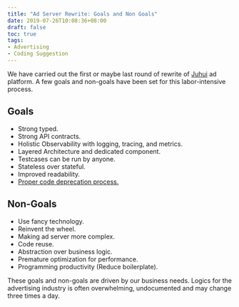 ```yaml
---
title: "Ad Server Rewrite: Goals and Non Goals"
date: 2019-07-26T10:08:36+08:00
draft: false
toc: true
tags:
- Advertising
- Coding Suggestion
---
```


We have carried out the first or maybe last round of rewrite of [Juhui](http://www.adjuhui.cn/) ad platform. A few goals and non-goals have been set for this labor-intensive process.

## Goals

* Strong typed. 
* Strong API contracts.
* Holistic Observability with logging, tracing, and metrics.
* Layered Architecture and dedicated component.
* Testcases can be run by anyone.
* Stateless over stateful.
* Improved readability.
* [Proper code deprecation process.](/posts/good-code-are-easy-to-remove/)

## Non-Goals

* Use fancy technology.
* Reinvent the wheel.
* Making ad server more complex.
* Code reuse.
* Abstraction over business logic.
* Premature optimization for performance.
* Programming productivity (Reduce boilerplate).

These goals and non-goals are driven by our business needs. Logics for the advertising industry is often overwhelming, undocumented and may change three times a day.






